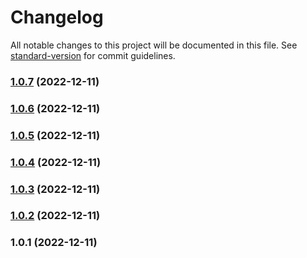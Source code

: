 # Changelog

All notable changes to this project will be documented in this file. See [standard-version](https://github.com/conventional-changelog/standard-version) for commit guidelines.

### [1.0.7](https://github.com/bhzdebrhm/useEmotion/compare/v1.0.6...v1.0.7) (2022-12-11)

### [1.0.6](https://github.com/bhzdebrhm/useEmotion/compare/v1.0.5...v1.0.6) (2022-12-11)

### [1.0.5](https://github.com/bhzdebrhm/useEmotion/compare/v1.0.4...v1.0.5) (2022-12-11)

### [1.0.4](https://github.com/bhzdebrhm/useEmotion/compare/v1.0.3...v1.0.4) (2022-12-11)

### [1.0.3](https://github.com/bhzdebrhm/useEmotion/compare/v1.0.2...v1.0.3) (2022-12-11)

### [1.0.2](https://github.com/bhzdebrhm/useEmotion/compare/v1.0.1...v1.0.2) (2022-12-11)

### 1.0.1 (2022-12-11)
